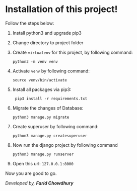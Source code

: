# Installation of this project!

Follow the steps below:
 
 1. Install python3 and upgrade pip3

 2. Change directory to project folder

 3. Create `virtualenv` for this project, by following command:

		python3 -m venv venv
		
 4. Activate `venv` by following command:

		source venv/bin/activate


 5. Install all packages via pip3:
	
		 pip3 install -r requirements.txt

 6. Migrate the changes of Database:
	
		python3 manage.py migrate
		 
 7. Create superuser by following command:

		python3 manage.py createsuperuser

 8. Now run the django project by following command

		python3 manage.py runserver

 9. Open this url: `127.0.0.1:8000`

Now you are good to go.

*Developed by,*
***Farid Chowdhury***